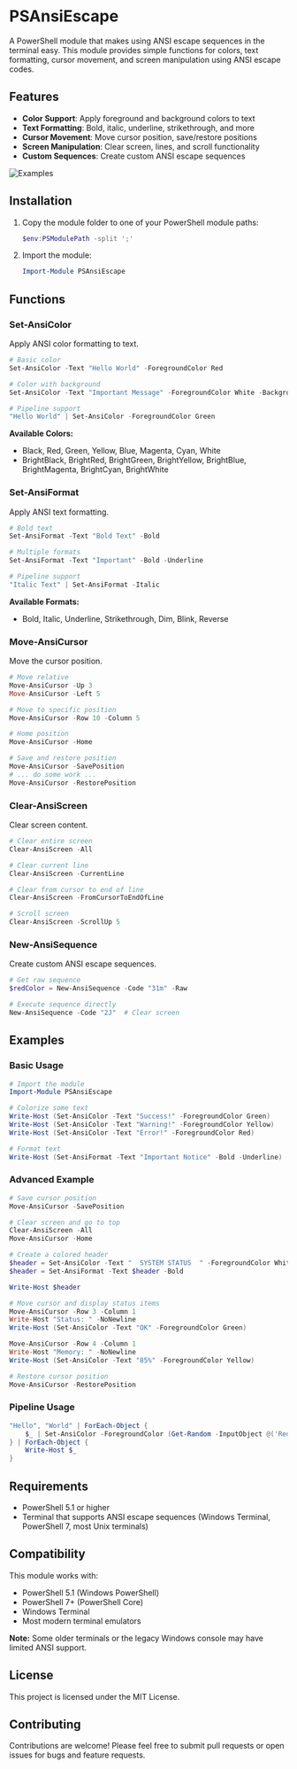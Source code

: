 # PSAnsiEscape

A PowerShell module that makes using ANSI escape sequences in the terminal easy. This module provides simple functions for colors, text formatting, cursor movement, and screen manipulation using ANSI escape codes.

## Features

- **Color Support**: Apply foreground and background colors to text
- **Text Formatting**: Bold, italic, underline, strikethrough, and more
- **Cursor Movement**: Move cursor position, save/restore positions
- **Screen Manipulation**: Clear screen, lines, and scroll functionality
- **Custom Sequences**: Create custom ANSI escape sequences

![Examples](Examples/example.png)

## Installation

1. Copy the module folder to one of your PowerShell module paths:
   ```powershell
   $env:PSModulePath -split ';'
   ```

2. Import the module:
   ```powershell
   Import-Module PSAnsiEscape
   ```

## Functions

### Set-AnsiColor
Apply ANSI color formatting to text.

```powershell
# Basic color
Set-AnsiColor -Text "Hello World" -ForegroundColor Red

# Color with background
Set-AnsiColor -Text "Important Message" -ForegroundColor White -BackgroundColor Red

# Pipeline support
"Hello World" | Set-AnsiColor -ForegroundColor Green
```

**Available Colors:**
- Black, Red, Green, Yellow, Blue, Magenta, Cyan, White
- BrightBlack, BrightRed, BrightGreen, BrightYellow, BrightBlue, BrightMagenta, BrightCyan, BrightWhite

### Set-AnsiFormat
Apply ANSI text formatting.

```powershell
# Bold text
Set-AnsiFormat -Text "Bold Text" -Bold

# Multiple formats
Set-AnsiFormat -Text "Important" -Bold -Underline

# Pipeline support
"Italic Text" | Set-AnsiFormat -Italic
```

**Available Formats:**
- Bold, Italic, Underline, Strikethrough, Dim, Blink, Reverse

### Move-AnsiCursor
Move the cursor position.

```powershell
# Move relative
Move-AnsiCursor -Up 3
Move-AnsiCursor -Left 5

# Move to specific position
Move-AnsiCursor -Row 10 -Column 5

# Home position
Move-AnsiCursor -Home

# Save and restore position
Move-AnsiCursor -SavePosition
# ... do some work ...
Move-AnsiCursor -RestorePosition
```

### Clear-AnsiScreen
Clear screen content.

```powershell
# Clear entire screen
Clear-AnsiScreen -All

# Clear current line
Clear-AnsiScreen -CurrentLine

# Clear from cursor to end of line
Clear-AnsiScreen -FromCursorToEndOfLine

# Scroll screen
Clear-AnsiScreen -ScrollUp 5
```

### New-AnsiSequence
Create custom ANSI escape sequences.

```powershell
# Get raw sequence
$redColor = New-AnsiSequence -Code "31m" -Raw

# Execute sequence directly
New-AnsiSequence -Code "2J"  # Clear screen
```

## Examples

### Basic Usage
```powershell
# Import the module
Import-Module PSAnsiEscape

# Colorize some text
Write-Host (Set-AnsiColor -Text "Success!" -ForegroundColor Green)
Write-Host (Set-AnsiColor -Text "Warning!" -ForegroundColor Yellow)
Write-Host (Set-AnsiColor -Text "Error!" -ForegroundColor Red)

# Format text
Write-Host (Set-AnsiFormat -Text "Important Notice" -Bold -Underline)
```

### Advanced Example
```powershell
# Save cursor position
Move-AnsiCursor -SavePosition

# Clear screen and go to top
Clear-AnsiScreen -All
Move-AnsiCursor -Home

# Create a colored header
$header = Set-AnsiColor -Text "  SYSTEM STATUS  " -ForegroundColor White -BackgroundColor Blue
$header = Set-AnsiFormat -Text $header -Bold

Write-Host $header

# Move cursor and display status items
Move-AnsiCursor -Row 3 -Column 1
Write-Host "Status: " -NoNewline
Write-Host (Set-AnsiColor -Text "OK" -ForegroundColor Green)

Move-AnsiCursor -Row 4 -Column 1
Write-Host "Memory: " -NoNewline
Write-Host (Set-AnsiColor -Text "85%" -ForegroundColor Yellow)

# Restore cursor position
Move-AnsiCursor -RestorePosition
```

### Pipeline Usage
```powershell
"Hello", "World" | ForEach-Object {
    $_ | Set-AnsiColor -ForegroundColor (Get-Random -InputObject @('Red', 'Green', 'Blue', 'Yellow'))
} | ForEach-Object {
    Write-Host $_
}
```

## Requirements

- PowerShell 5.1 or higher
- Terminal that supports ANSI escape sequences (Windows Terminal, PowerShell 7, most Unix terminals)

## Compatibility

This module works with:
- PowerShell 5.1 (Windows PowerShell)
- PowerShell 7+ (PowerShell Core)
- Windows Terminal
- Most modern terminal emulators

**Note:** Some older terminals or the legacy Windows console may have limited ANSI support.

## License

This project is licensed under the MIT License.

## Contributing

Contributions are welcome! Please feel free to submit pull requests or open issues for bugs and feature requests.